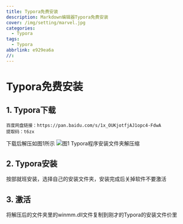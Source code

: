 ```yaml
---
title: Typora免费安装
description: Markdown编辑器Typora免费安装
cover: /img/setting/marvel.jpg
categories:
  - Typora
tags:
  - Typora
abbrlink: e929ea6a
//:
---
```


# Typora免费安装

## 1. Typora下载
```
百度网盘链接：https://pan.baidu.com/s/1x_OUKjotfjAJ1opc4-FdwA 
提取码：t6zx
```
下载后解压如图1所示
![图1 Typora程序安装文件夹解压缩](/img/Typora/img.png)
## 2. Typora安装
按部就班安装，选择自己的安装文件夹，安装完成后关掉软件不要激活
## 3. 激活
将解压后的文件夹里的winmm.dll文件复制到刚才的Typora的安装文件价里